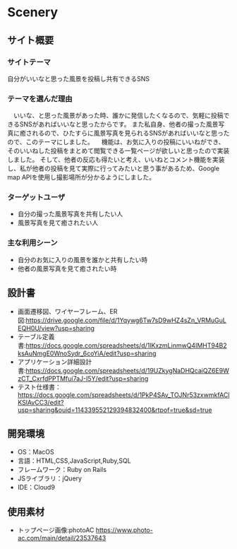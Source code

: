 # Scenery

## サイト概要
### サイトテーマ
自分がいいなと思った風景を投稿し共有できるSNS


### テーマを選んだ理由
　いいな、と思った風景があった時、誰かに発信したくなるので、気軽に投稿できるSNSがあればいいなと思ったからです。
また私自身、他者の撮った風景写真に癒されるので、ひたすらに風景写真を見られるSNSがあればいいなと思ったので、このテーマにしました。
　機能は、お気に入りの投稿にいいねができ、そのいいねした投稿をまとめて閲覧できる一覧ページが欲しいと思ったので実装しました。
そして、他者の反応も得たいと考え、いいねとコメント機能を実装し、私が他者の投稿を見て実際に行ってみたいと思う事があるため、Google map APIを使用し撮影場所が分かるようにしました。

### ターゲットユーザ
- 自分の撮った風景写真を共有したい人
- 風景写真を見て癒されたい人


### 主な利用シーン
- 自分のお気に入りの風景を誰かと共有したい時
- 他者の風景写真を見て癒されたい時

## 設計書
- 画面遷移図、ワイヤーフレーム、ER図:https://drive.google.com/file/d/1Yqywg6Tw7sD9wHZ4sZn_VRMuGuLEQH0U/view?usp=sharing
- テーブル定義書:https://docs.google.com/spreadsheets/d/1lKxzmLinmwQ4IMHT94B2ksAuNmgE0WnoSydr_6coYiA/edit?usp=sharing
- アプリケーション詳細設計書:https://docs.google.com/spreadsheets/d/19UZkygNaDHQcaiQZ6E9WzCT_CxrfdPPTMfui7aJ-I5Y/edit?usp=sharing
- テスト仕様書：https://docs.google.com/spreadsheets/d/1PkP4SAv_TOJNr53zxwmkfAClKSlAvCC3/edit?usp=sharing&ouid=114339552129394832400&rtpof=true&sd=true

## 開発環境
- OS：MacOS
- 言語：HTML,CSS,JavaScript,Ruby,SQL
- フレームワーク：Ruby on Rails
- JSライブラリ：jQuery
- IDE：Cloud9

## 使用素材
- トップページ画像:photoAC https://www.photo-ac.com/main/detail/23537643
